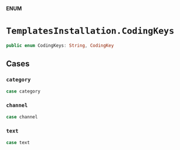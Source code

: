 **ENUM**

# `TemplatesInstallation.CodingKeys`

```swift
public enum CodingKeys: String, CodingKey
```

## Cases
### `category`

```swift
case category
```

### `channel`

```swift
case channel
```

### `text`

```swift
case text
```
